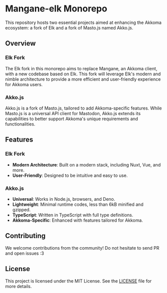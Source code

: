 # Mangane-elk Monorepo

This repository hosts two essential projects aimed at enhancing the Akkoma ecosystem: a fork of Elk and a fork of Masto.js named Akko.js.

## Overview

### Elk Fork

The Elk fork in this monorepo aims to replace Mangane, an Akkoma client, with a new codebase based on Elk. This fork will leverage Elk's modern and nimble architecture to provide a more efficient and user-friendly experience for Akkoma users.

### Akko.js

Akko.js is a fork of Masto.js, tailored to add Akkoma-specific features. While Masto.js is a universal API client for Mastodon, Akko.js extends its capabilities to better support Akkoma's unique requirements and functionalities.

## Features

### Elk Fork

- **Modern Architecture**: Built on a modern stack, including Nuxt, Vue, and more.
- **User-Friendly**: Designed to be intuitive and easy to use.

### Akko.js

- **Universal**: Works in Node.js, browsers, and Deno.
- **Lightweight**: Minimal runtime codes, less than 6kB minified and gzipped.
- **TypeScript**: Written in TypeScript with full type definitions.
- **Akkoma-Specific**: Enhanced with features tailored for Akkoma.

## Contributing

We welcome contributions from the community! Do not hesitate to send PR and open issues :3

## License

This project is licensed under the MIT License. See the [LICENSE](LICENSE) file for more details.
